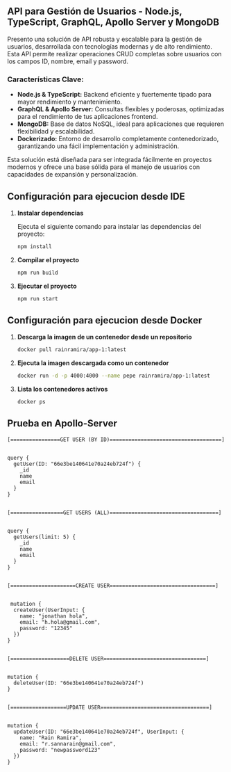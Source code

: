 ## **API para Gestión de Usuarios - Node.js, TypeScript, GraphQL, Apollo Server y MongoDB**

Presento una solución de API robusta y escalable para la gestión de usuarios, desarrollada con tecnologías modernas y de alto rendimiento. Esta API permite realizar operaciones CRUD completas sobre usuarios con los campos ID, nombre, email y password.

### **Características Clave:**
- **Node.js & TypeScript:** Backend eficiente y fuertemente tipado para mayor rendimiento y mantenimiento.
- **GraphQL & Apollo Server:** Consultas flexibles y poderosas, optimizadas para el rendimiento de tus aplicaciones frontend.
- **MongoDB:** Base de datos NoSQL, ideal para aplicaciones que requieren flexibilidad y escalabilidad.
- **Dockerizado:** Entorno de desarrollo completamente contenedorizado, garantizando una fácil implementación y administración.

Esta solución está diseñada para ser integrada fácilmente en proyectos modernos y ofrece una base sólida para el manejo de usuarios con capacidades de expansión y personalización.



## Configuración para ejecucion desde IDE

1. **Instalar dependencias**

   Ejecuta el siguiente comando para instalar las dependencias del proyecto:

   ```bash
   npm install

2. **Compilar el proyecto**
   ```bash
   npm run build

3. **Ejecutar el proyecto**
   ```bash
   npm run start


## Configuración para ejecucion desde Docker

1. **Descarga la imagen de un contenedor desde un repositorio**
   ```bash
   docker pull rainramira/app-1:latest

2. **Ejecuta la imagen descargada como un contenedor**
   ```bash
   docker run -d -p 4000:4000 --name pepe rainramira/app-1:latest

3. **Lista los contenedores activos**
   ```bash
   docker ps


## Prueba en Apollo-Server
```
[================GET USER (BY ID)====================================]


query {
  getUser(ID: "66e3be140641e70a24eb724f") {
    _id
    name
    email
  }
}


[=================GET USERS (ALL)===================================]


query {
  getUsers(limit: 5) {
    _id
    name
    email
  }
}


[=====================CREATE USER==================================]


 mutation {
  createUser(UserInput: {
    name: "jonathan hola",
    email: "h.hola@gmail.com",
    password: "12345"
  })
}


[===================DELETE USER=================================]


mutation {
  deleteUser(ID: "66e3be140641e70a24eb724f")
}


[==================UPDATE USER===================================]


mutation {
  updateUser(ID: "66e3be140641e70a24eb724f", UserInput: {
    name: "Rain Ramira",
    email: "r.sannarain@gmail.com",
    password: "newpassword123"
  })
}
